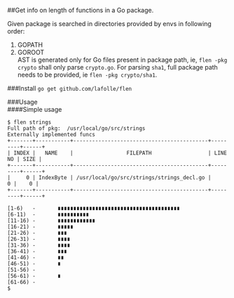 ##Get info on length of functions in a Go package.

Given package is searched in  directories provided by envs in following order:  
1. GOPATH  
2. GOROOT  
AST is generated only for Go files present in package path, ie, `flen -pkg crypto` shall only parse `crypto.go`. For parsing `sha1`, full package path needs to be provided, ie `flen -pkg crypto/sha1`.

###Install
`go get github.com/lafolle/flen`

###Usage  
####Simple usage 
```
$ flen strings
Full path of pkg:  /usr/local/go/src/strings
Externally implemented funcs
+-------+-----------+-------------------------------------------+---------+------+
| INDEX |   NAME    |                 FILEPATH                  | LINE NO | SIZE |
+-------+-----------+-------------------------------------------+---------+------+
|     0 | IndexByte | /usr/local/go/src/strings/strings_decl.go |       0 |    0 |
+-------+-----------+-------------------------------------------+---------+------+

[1-6)   -       ∎∎∎∎∎∎∎∎∎∎∎∎∎∎∎∎∎∎∎∎∎∎∎∎∎∎∎∎∎∎∎∎∎∎∎∎∎∎∎
[6-11)  -       ∎∎∎∎∎∎∎∎∎∎
[11-16) -       ∎∎∎∎∎∎∎∎∎∎∎∎
[16-21) -       ∎∎∎∎∎
[21-26) -       ∎∎∎
[26-31) -       ∎∎∎∎
[31-36) -       ∎∎∎∎
[36-41) -       ∎∎∎
[41-46) -       ∎∎
[46-51) -       ∎
[51-56) -
[56-61) -       ∎
[61-66) -
$
```  
